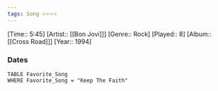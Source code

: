 ```yaml
---
tags: Song ⭐⭐⭐⭐ 
---
```

[Time:: 5:45]
[Artist:: [[Bon Jovi]]]
[Genre:: Rock]
[Played:: 8]
[Album:: [[Cross Road]]]
[Year:: 1994]
### Dates
````dataview
TABLE Favorite_Song
WHERE Favorite_Song = "Keep The Faith"
````